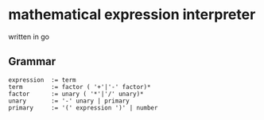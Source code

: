 # mathematical expression interpreter

written in go

## Grammar

```
expression  := term
term        := factor ( '+'|'-' factor)*
factor      := unary ( '*'|'/' unary)*
unary       := '-' unary | primary
primary     := '(' expression ')' | number
```
